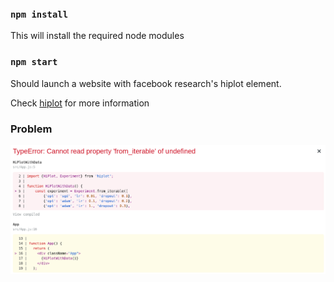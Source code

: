 ### `npm install`

This will install the required node modules

### `npm start`

Should launch a website with facebook research's hiplot element.

Check [hiplot](https://github.com/facebookresearch/hiplot) for more information


### Problem

![gnome screenshot](error.png "Error")
